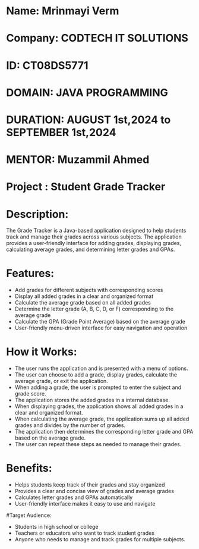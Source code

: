 # Name: Mrinmayi Verm
# Company: CODTECH IT SOLUTIONS
# ID: CT08DS5771
# DOMAIN: JAVA PROGRAMMING
# DURATION: AUGUST 1st,2024 to SEPTEMBER 1st,2024
# MENTOR: Muzammil Ahmed 
# Project : Student Grade Tracker

# Description:

The Grade Tracker is a Java-based application designed to help students track and manage their grades across various subjects. The application provides a user-friendly interface for adding grades, displaying grades, calculating average grades, and determining letter grades and GPAs.

# Features:

- Add grades for different subjects with corresponding scores
- Display all added grades in a clear and organized format
- Calculate the average grade based on all added grades
- Determine the letter grade (A, B, C, D, or F) corresponding to the average grade
- Calculate the GPA (Grade Point Average) based on the average grade
- User-friendly menu-driven interface for easy navigation and operation

# How it Works:

- The user runs the application and is presented with a menu of options.
- The user can choose to add a grade, display grades, calculate the average grade, or exit the application.
- When adding a grade, the user is prompted to enter the subject and grade score.
- The application stores the added grades in a internal database.
- When displaying grades, the application shows all added grades in a clear and organized format.
- When calculating the average grade, the application sums up all added grades and divides by the number of grades.
- The application then determines the corresponding letter grade and GPA based on the average grade.
- The user can repeat these steps as needed to manage their grades.

# Benefits:

- Helps students keep track of their grades and stay organized
- Provides a clear and concise view of grades and average grades
- Calculates letter grades and GPAs automatically
- User-friendly interface makes it easy to use and navigate

#Target Audience:

- Students in high school or college
- Teachers or educators who want to track student grades
- Anyone who needs to manage and track grades for multiple subjects.
